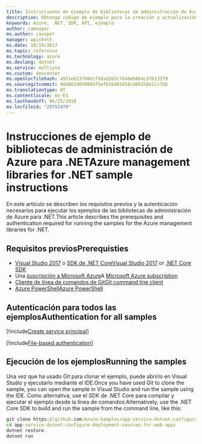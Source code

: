 ```yaml
---
title: Instrucciones de ejemplo de bibliotecas de administración de Azure para .NET
description: Obtenga código de ejemplo para la creación y actualización de recursos mediante las bibliotecas de administración de Azure para .NET.
keywords: Azure, .NET, SDK, API, ejemplo
author: camsoper
ms.author: casoper
manager: wpickett
ms.date: 10/19/2017
ms.topic: reference
ms.technology: azure
ms.devlang: dotnet
ms.service: multiple
ms.custom: devcenter
ms.openlocfilehash: a931e623768e1fddad263c7da8eb864c37613379
ms.sourcegitcommit: 9dd801d659803f5efb16d65454cd09258e1cc7d6
ms.translationtype: HT
ms.contentlocale: es-ES
ms.lasthandoff: 06/25/2018
ms.locfileid: "29752478"
---
```

# <a name="azure-management-libraries-for-net-sample-instructions"></a><span data-ttu-id="8ea42-104">Instrucciones de ejemplo de bibliotecas de administración de Azure para .NET</span><span class="sxs-lookup"><span data-stu-id="8ea42-104">Azure management libraries for .NET sample instructions</span></span>

<span data-ttu-id="8ea42-105">En este artículo se describen los requisitos previos y la autenticación necesarios para ejecutar los ejemplos de las bibliotecas de administración de Azure para .NET.</span><span class="sxs-lookup"><span data-stu-id="8ea42-105">This article describes the prerequisites and authentication required for running the samples for the Azure management libraries for .NET.</span></span>

## <a name="prerequisties"></a><span data-ttu-id="8ea42-106">Requisitos previos</span><span class="sxs-lookup"><span data-stu-id="8ea42-106">Prerequisties</span></span> 

* <span data-ttu-id="8ea42-107">[Visual Studio 2017](https://www.visualstudio.com/vs/) o [SDK de .NET Core](https://www.microsoft.com/net/download/core)</span><span class="sxs-lookup"><span data-stu-id="8ea42-107">[Visual Studio 2017](https://www.visualstudio.com/vs/) or [.NET Core SDK](https://www.microsoft.com/net/download/core)</span></span>
* <span data-ttu-id="8ea42-108">Una [suscripción a Microsoft Azure](https://azure.microsoft.com/free/)</span><span class="sxs-lookup"><span data-stu-id="8ea42-108">A [Microsoft Azure subscription](https://azure.microsoft.com/free/)</span></span>
* [<span data-ttu-id="8ea42-109">Cliente de línea de comandos de Git</span><span class="sxs-lookup"><span data-stu-id="8ea42-109">Git command line client</span></span>](https://git-scm.com/)
* [<span data-ttu-id="8ea42-110">Azure PowerShell</span><span class="sxs-lookup"><span data-stu-id="8ea42-110">Azure PowerShell</span></span>](/powershell/azure/install-azurerm-ps)

## <a name="authentication-for-all-samples"></a><span data-ttu-id="8ea42-111">Autenticación para todos las ejemplos</span><span class="sxs-lookup"><span data-stu-id="8ea42-111">Authentication for all samples</span></span>

[!include[Create service principal](includes/create-sp.md)]

[!include[File-based authentication](includes/file-based-auth.md)]

## <a name="running-the-samples"></a><span data-ttu-id="8ea42-112">Ejecución de los ejemplos</span><span class="sxs-lookup"><span data-stu-id="8ea42-112">Running the samples</span></span>

<span data-ttu-id="8ea42-113">Una vez que ha usado Git para clonar el ejemplo, puede abrirlo en Visual Studio y ejecutarlo mediante el IDE.</span><span class="sxs-lookup"><span data-stu-id="8ea42-113">Once you have used Git to clone the sample, you can open the sample in Visual Studio and run the sample using the IDE.</span></span>  <span data-ttu-id="8ea42-114">Como alternativa, use el SDK de .NET Core para compilar y ejecutar el ejemplo desde la línea de comandos:</span><span class="sxs-lookup"><span data-stu-id="8ea42-114">Alternatively, use the .NET Core SDK to build and run the sample from the command line, like this:</span></span>

```cmd
git clone https://github.com/Azure-Samples/app-service-dotnet-configure-deployment-sources-for-web-apps.git
cd app-service-dotnet-configure-deployment-sources-for-web-apps
dotnet restore
dotnet run
```